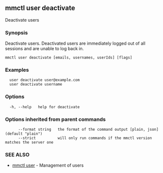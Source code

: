 ## mmctl user deactivate

Deactivate users

### Synopsis

Deactivate users. Deactivated users are immediately logged out of all sessions and are unable to log back in.

```
mmctl user deactivate [emails, usernames, userIds] [flags]
```

### Examples

```
  user deactivate user@example.com
  user deactivate username
```

### Options

```
  -h, --help   help for deactivate
```

### Options inherited from parent commands

```
      --format string   the format of the command output [plain, json] (default "plain")
      --strict          will only run commands if the mmctl version matches the server one
```

### SEE ALSO

* [mmctl user](mmctl_user.md)	 - Management of users

